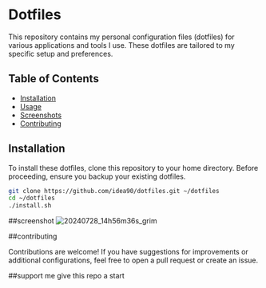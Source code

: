 # Dotfiles

This repository contains my personal configuration files (dotfiles) for various applications and tools I use. These dotfiles are tailored to my specific setup and preferences.

## Table of Contents

- [Installation](#installation)
- [Usage](#usage)
- [Screenshots](#screenshots)
- [Contributing](#contributing)

## Installation

To install these dotfiles, clone this repository to your home directory. Before proceeding, ensure you backup your existing dotfiles.

```bash
git clone https://github.com/idea90/dotfiles.git ~/dotfiles
cd ~/dotfiles
./install.sh
```````
##screenshot
![20240728_14h56m36s_grim](https://github.com/user-attachments/assets/edf9a07b-906d-4084-add5-3ea1c11d193c)

##contributing

Contributions are welcome! If you have suggestions for improvements or additional configurations, feel free to open a pull request or create an issue.

##support me
give this repo a start


